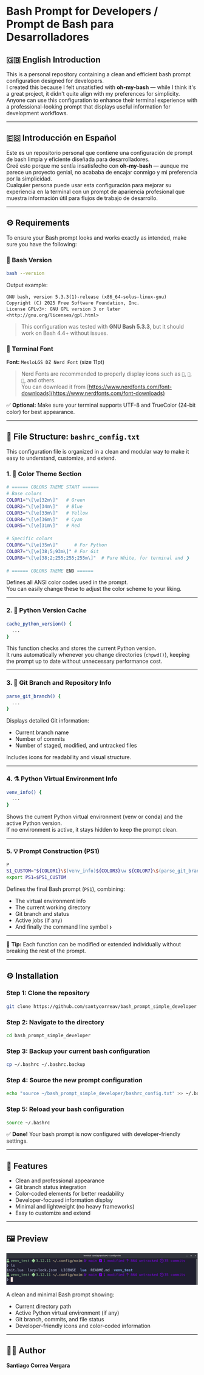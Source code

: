 # Bash Prompt for Developers / Prompt de Bash para Desarrolladores

## 🇬🇧 English Introduction

This is a personal repository containing a clean and efficient bash prompt configuration designed for developers.  
I created this because I felt unsatisfied with **oh-my-bash** — while I think it's a great project, it didn't quite align with my preferences for simplicity.  
Anyone can use this configuration to enhance their terminal experience with a professional-looking prompt that displays useful information for development workflows.

---

## 🇪🇸 Introducción en Español

Este es un repositorio personal que contiene una configuración de prompt de bash limpia y eficiente diseñada para desarrolladores.  
Creé esto porque me sentía insatisfecho con **oh-my-bash** — aunque me parece un proyecto genial, no acababa de encajar conmigo y mi preferencia por la simplicidad.  
Cualquier persona puede usar esta configuración para mejorar su experiencia en la terminal con un prompt de apariencia profesional que muestra información útil para flujos de trabajo de desarrollo.

---

## ⚙️ Requirements

To ensure your Bash prompt looks and works exactly as intended, make sure you have the following:

### 🧠 Bash Version
```bash
bash --version
```
Output example:
```
GNU bash, version 5.3.3(1)-release (x86_64-solus-linux-gnu)
Copyright (C) 2025 Free Software Foundation, Inc.
License GPLv3+: GNU GPL version 3 or later <http://gnu.org/licenses/gpl.html>
```

> This configuration was tested with **GNU Bash 5.3.3**, but it should work on Bash 4.4+ without issues.


### 💬 Terminal Font
**Font:** `MesloLGS DZ Nerd Font` (size 11pt)

> Nerd Fonts are recommended to properly display icons such as ``, ``, ``, and others.  
> You can download it from [https://www.nerdfonts.com/font-downloads](https://www.nerdfonts.com/font-downloads)


✅ **Optional:** Make sure your terminal supports UTF-8 and TrueColor (24-bit color) for best appearance.

---

## 🧩 File Structure: `bashrc_config.txt`

This configuration file is organized in a clean and modular way to make it easy to understand, customize, and extend.

### 1. 🎨 Color Theme Section
```bash
# ====== COLORS THEME START ======
# Base colors
COLOR1="\[\e[32m\]"   # Green
COLOR2="\[\e[34m\]"   # Blue
COLOR3="\[\e[33m\]"   # Yellow
COLOR4="\[\e[36m\]"   # Cyan
COLOR5="\[\e[31m\]"   # Red

# Specific colors
COLOR6="\[\e[35m\]"      # For Python
COLOR7="\[\e[38;5;93m\]" # For Git
COLOR8="\[\e[38;2;255;255;255m\]"  # Pure White, for terminal and ❯

# ====== COLORS THEME END ======
```
Defines all ANSI color codes used in the prompt.  
You can easily change these to adjust the color scheme to your liking.

---

### 2. 🐍 Python Version Cache
```bash
cache_python_version() {
  ...
}
```
This function checks and stores the current Python version.  
It runs automatically whenever you change directories (`chpwd()`), keeping the prompt up to date without unnecessary performance cost.

---

### 3. 🌿 Git Branch and Repository Info
```bash
parse_git_branch() {
  ...
}
```
Displays detailed Git information:
- Current branch name  
- Number of commits  
- Number of staged, modified, and untracked files  

Includes icons for readability and visual structure.

---

### 4. ⚗️ Python Virtual Environment Info
```bash
venv_info() {
  ...
}
```
Shows the current Python virtual environment (venv or conda) and the active Python version.  
If no environment is active, it stays hidden to keep the prompt clean.

---

### 5. 💡 Prompt Construction (PS1)
```bash
P
S1_CUSTOM="${COLOR1}\$(venv_info)${COLOR3}\w ${COLOR7}\$(parse_git_branch)\n${COLOR8}❯"
export PS1=$PS1_CUSTOM
```
Defines the final Bash prompt (`PS1`), combining:
- The virtual environment info  
- The current working directory  
- Git branch and status  
- Active jobs (if any)  
- And finally the command line symbol `❯`

---

🧠 **Tip:** Each function can be modified or extended individually without breaking the rest of the prompt.

---

## ⚙️ Installation

### Step 1: Clone the repository
```bash
git clone https://github.com/santycorreav/bash_prompt_simple_developer
```

### Step 2: Navigate to the directory
```bash
cd bash_prompt_simple_developer
```

### Step 3: Backup your current bash configuration
```bash
cp ~/.bashrc ~/.bashrc.backup
```

### Step 4: Source the new prompt configuration
```bash
echo "source ~/bash_prompt_simple_developer/bashrc_config.txt" >> ~/.bashrc
```

### Step 5: Reload your bash configuration
```bash
source ~/.bashrc
```

✅ **Done!** Your bash prompt is now configured with developer-friendly settings.

---

## 🌟 Features

- Clean and professional appearance  
- Git branch status integration  
- Color-coded elements for better readability  
- Developer-focused information display  
- Minimal and lightweight (no heavy frameworks)  
- Easy to customize and extend  

---

## 🖼️ Preview

![Bash Prompt Preview](assets/bash_prompt.png)

A clean and minimal Bash prompt showing:
- Current directory path
- Active Python virtual environment (if any)
- Git branch, commits, and file status
- Developer-friendly icons and color-coded information

---

## 👨‍💻 Author

**Santiago Correa Vergara**

